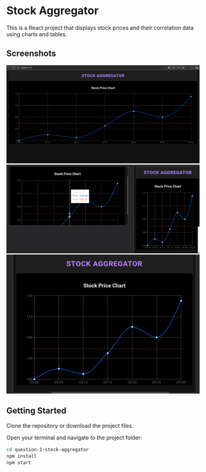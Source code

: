 # Stock Aggregator

This is a React project that displays stock prices and their correlation data using charts and tables.

## Screenshots

![Desktop Screenshot](question-1-stock-aggregator/public/screenshots/Screenshot-desktop.png)
![Mobile Screenshot](question-1-stock-aggregator/public/screenshots/Screenshot-mobile.png)
![Tablet Screenshot](question-1-stock-aggregator/public/screenshots/Screenshot-tablet.png)


## Getting Started

Clone the repository or download the project files.

Open your terminal and navigate to the project folder:

```bash
cd question-1-stock-aggregator
npm install
npm start

